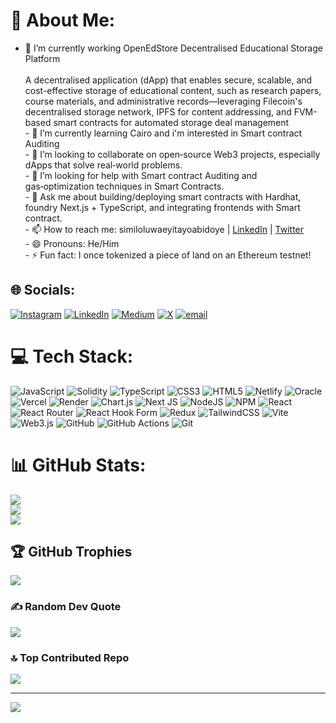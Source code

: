 # 💫 About Me:
- 🔭 I’m currently working OpenEdStore Decentralised Educational Storage Platform<br><br>A decentralised application (dApp) that enables secure, scalable, and cost-effective storage of educational content, such as research papers, course materials, and administrative records—leveraging Filecoin's decentralised storage network, IPFS for content addressing, and FVM-based smart contracts for automated storage deal management<br>- 🌱 I’m currently learning Cairo and i'm interested in Smart contract Auditing <br>- 👯 I’m looking to collaborate on open‑source Web3 projects, especially dApps that solve real‑world problems.<br>- 🤔 I’m looking for help with Smart contract Auditing  and gas‑optimization techniques in Smart Contracts.<br>- 💬 Ask me about building/deploying smart contracts with Hardhat, foundry Next.js + TypeScript, and integrating frontends with Smart contract.<br>- 📫 How to reach me: similoluwaeyitayoabidoye | [LinkedIn](https://www.linkedin.com/in/similoluwa-abidoye-8b7b982aa/) | [Twitter](https://x.com/simze_eth)<br>- 😄 Pronouns: He/Him<br>- ⚡️ Fun fact: I once tokenized a piece of land on an Ethereum testnet!<br>


## 🌐 Socials:
[![Instagram](https://img.shields.io/badge/Instagram-%23E4405F.svg?logo=Instagram&logoColor=white)](https://instagram.com/Mr_simze) [![LinkedIn](https://img.shields.io/badge/LinkedIn-%230077B5.svg?logo=linkedin&logoColor=white)](https://linkedin.com/in/https://www.linkedin.com/in/similoluwa-abidoye-8b7b982aa/) [![Medium](https://img.shields.io/badge/Medium-12100E?logo=medium&logoColor=white)](https://medium.com/@https://medium.com/@similoluwaeyitayoabidoye) [![X](https://img.shields.io/badge/X-black.svg?logo=X&logoColor=white)](https://x.com/@simze_eth) [![email](https://img.shields.io/badge/Email-D14836?logo=gmail&logoColor=white)](mailto:similoluwaeyitayoabidoye@gmail.com) 

# 💻 Tech Stack:
![JavaScript](https://img.shields.io/badge/javascript-%23323330.svg?style=for-the-badge&logo=javascript&logoColor=%23F7DF1E) ![Solidity](https://img.shields.io/badge/Solidity-%23363636.svg?style=for-the-badge&logo=solidity&logoColor=white) ![TypeScript](https://img.shields.io/badge/typescript-%23007ACC.svg?style=for-the-badge&logo=typescript&logoColor=white) ![CSS3](https://img.shields.io/badge/css3-%231572B6.svg?style=for-the-badge&logo=css3&logoColor=white) ![HTML5](https://img.shields.io/badge/html5-%23E34F26.svg?style=for-the-badge&logo=html5&logoColor=white) ![Netlify](https://img.shields.io/badge/netlify-%23000000.svg?style=for-the-badge&logo=netlify&logoColor=#00C7B7) ![Oracle](https://img.shields.io/badge/Oracle-F80000?style=for-the-badge&logo=oracle&logoColor=white) ![Vercel](https://img.shields.io/badge/vercel-%23000000.svg?style=for-the-badge&logo=vercel&logoColor=white) ![Render](https://img.shields.io/badge/Render-%46E3B7.svg?style=for-the-badge&logo=render&logoColor=white) ![Chart.js](https://img.shields.io/badge/chart.js-F5788D.svg?style=for-the-badge&logo=chart.js&logoColor=white) ![Next JS](https://img.shields.io/badge/Next-black?style=for-the-badge&logo=next.js&logoColor=white) ![NodeJS](https://img.shields.io/badge/node.js-6DA55F?style=for-the-badge&logo=node.js&logoColor=white) ![NPM](https://img.shields.io/badge/NPM-%23CB3837.svg?style=for-the-badge&logo=npm&logoColor=white) ![React](https://img.shields.io/badge/react-%2320232a.svg?style=for-the-badge&logo=react&logoColor=%2361DAFB) ![React Router](https://img.shields.io/badge/React_Router-CA4245?style=for-the-badge&logo=react-router&logoColor=white) ![React Hook Form](https://img.shields.io/badge/React%20Hook%20Form-%23EC5990.svg?style=for-the-badge&logo=reacthookform&logoColor=white) ![Redux](https://img.shields.io/badge/redux-%23593d88.svg?style=for-the-badge&logo=redux&logoColor=white) ![TailwindCSS](https://img.shields.io/badge/tailwindcss-%2338B2AC.svg?style=for-the-badge&logo=tailwind-css&logoColor=white) ![Vite](https://img.shields.io/badge/vite-%23646CFF.svg?style=for-the-badge&logo=vite&logoColor=white) ![Web3.js](https://img.shields.io/badge/web3.js-F16822?style=for-the-badge&logo=web3.js&logoColor=white) ![GitHub](https://img.shields.io/badge/github-%23121011.svg?style=for-the-badge&logo=github&logoColor=white) ![GitHub Actions](https://img.shields.io/badge/github%20actions-%232671E5.svg?style=for-the-badge&logo=githubactions&logoColor=white) ![Git](https://img.shields.io/badge/git-%23F05033.svg?style=for-the-badge&logo=git&logoColor=white)
# 📊 GitHub Stats:
![](https://github-readme-stats.vercel.app/api?username=Abidoyesimze&theme=dark&hide_border=false&include_all_commits=false&count_private=false)<br/>
![](https://nirzak-streak-stats.vercel.app/?user=Abidoyesimze&theme=dark&hide_border=false)<br/>
![](https://github-readme-stats.vercel.app/api/top-langs/?username=Abidoyesimze&theme=dark&hide_border=false&include_all_commits=false&count_private=false&layout=compact)

## 🏆 GitHub Trophies
![](https://github-profile-trophy.vercel.app/?username=Abidoyesimze&theme=radical&no-frame=false&no-bg=true&margin-w=4)

### ✍️ Random Dev Quote
![](https://quotes-github-readme.vercel.app/api?type=horizontal&theme=radical)

### 🔝 Top Contributed Repo
![](https://github-contributor-stats.vercel.app/api?username=Abidoyesimze&limit=5&theme=dark&combine_all_yearly_contributions=true)

---
[![](https://visitcount.itsvg.in/api?id=Abidoyesimze&icon=0&color=0)](https://visitcount.itsvg.in)

<!-- Proudly created with GPRM ( https://gprm.itsvg.in ) -->
